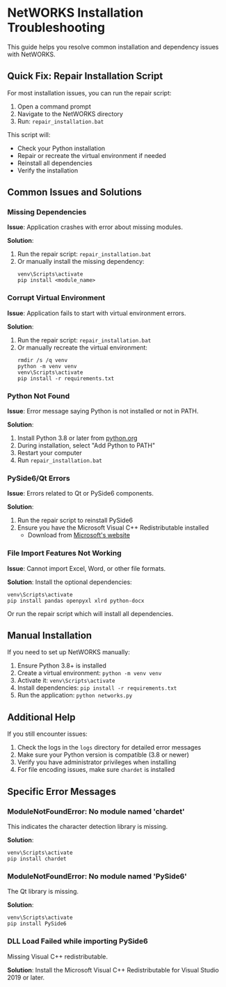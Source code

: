 # NetWORKS Installation Troubleshooting

This guide helps you resolve common installation and dependency issues with NetWORKS.

## Quick Fix: Repair Installation Script

For most installation issues, you can run the repair script:

1. Open a command prompt
2. Navigate to the NetWORKS directory
3. Run: `repair_installation.bat`

This script will:
- Check your Python installation
- Repair or recreate the virtual environment if needed
- Reinstall all dependencies
- Verify the installation

## Common Issues and Solutions

### Missing Dependencies

**Issue**: Application crashes with error about missing modules.

**Solution**:
1. Run the repair script: `repair_installation.bat`
2. Or manually install the missing dependency: 
   ```
   venv\Scripts\activate
   pip install <module_name>
   ```

### Corrupt Virtual Environment

**Issue**: Application fails to start with virtual environment errors.

**Solution**:
1. Run the repair script: `repair_installation.bat`
2. Or manually recreate the virtual environment:
   ```
   rmdir /s /q venv
   python -m venv venv
   venv\Scripts\activate
   pip install -r requirements.txt
   ```

### Python Not Found

**Issue**: Error message saying Python is not installed or not in PATH.

**Solution**:
1. Install Python 3.8 or later from [python.org](https://www.python.org/downloads/)
2. During installation, select "Add Python to PATH"
3. Restart your computer
4. Run `repair_installation.bat`

### PySide6/Qt Errors

**Issue**: Errors related to Qt or PySide6 components.

**Solution**:
1. Run the repair script to reinstall PySide6
2. Ensure you have the Microsoft Visual C++ Redistributable installed
   - Download from [Microsoft's website](https://support.microsoft.com/en-us/help/2977003/the-latest-supported-visual-c-downloads)

### File Import Features Not Working

**Issue**: Cannot import Excel, Word, or other file formats.

**Solution**:
Install the optional dependencies:
```
venv\Scripts\activate
pip install pandas openpyxl xlrd python-docx
```

Or run the repair script which will install all dependencies.

## Manual Installation

If you need to set up NetWORKS manually:

1. Ensure Python 3.8+ is installed
2. Create a virtual environment: `python -m venv venv`
3. Activate it: `venv\Scripts\activate`
4. Install dependencies: `pip install -r requirements.txt`
5. Run the application: `python networks.py`

## Additional Help

If you still encounter issues:

1. Check the logs in the `logs` directory for detailed error messages
2. Make sure your Python version is compatible (3.8 or newer)
3. Verify you have administrator privileges when installing
4. For file encoding issues, make sure `chardet` is installed

## Specific Error Messages

### ModuleNotFoundError: No module named 'chardet'

This indicates the character detection library is missing.

**Solution**:
```
venv\Scripts\activate
pip install chardet
```

### ModuleNotFoundError: No module named 'PySide6'

The Qt library is missing.

**Solution**:
```
venv\Scripts\activate
pip install PySide6
```

### DLL Load Failed while importing PySide6

Missing Visual C++ redistributable.

**Solution**:
Install the Microsoft Visual C++ Redistributable for Visual Studio 2019 or later. 